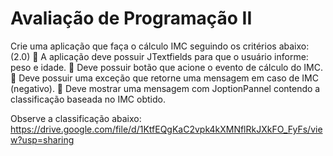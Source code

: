 # Avaliação de Programação II

 Crie uma aplicação que faça o cálculo IMC seguindo os critérios abaixo: (2.0)  A aplicação deve possuir JTextfields para que o usuário informe: peso e
idade.  Deve possuir botão que acione o evento de cálculo do IMC.  Deve possuir uma exceção que retorne uma mensagem em caso de IMC
(negativo).  Deve mostrar uma mensagem com JoptionPannel contendo a
classificação baseada no IMC obtido.

Observe a classificação abaixo:
https://drive.google.com/file/d/1KtfEQgKaC2vpk4kXMNflRkJXkFO_FyFs/view?usp=sharing
